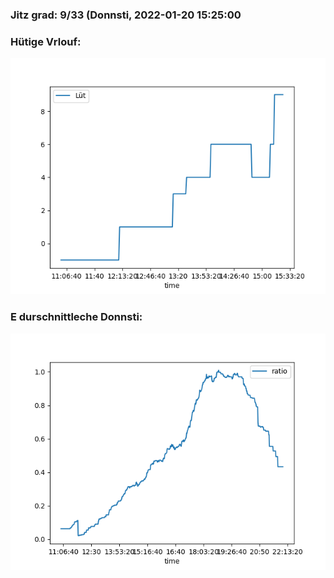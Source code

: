 ### Jitz grad: 9/33 (Donnsti, 2022-01-20 15:25:00

### Hütige Vrlouf:
![Graph](Today.png)

### E durschnittleche Donnsti:
![Graph](Donnsti.png)